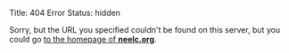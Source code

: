 Title: 404 Error
Status: hidden

Sorry, but the URL you specified couldn't be found on this server, but you
could go [to the homepage of **neelc.org**](/).
